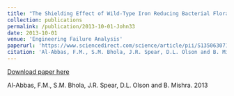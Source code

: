 ```yaml
---
title: "The Shielding Effect of Wild-Type Iron Reducing Bacterial Flora on the Corrosion of Linepipe Steel.”  Engineering Failure Analysis"
collection: publications
permalink: /publication/2013-10-01-John33
date: 2013-10-01
venue: 'Engineering Failure Analysis'
paperurl: 'https://www.sciencedirect.com/science/article/pii/S1350630713001969'
citation: 'Al-Abbas, F.M., S.M. Bhola, J.R. Spear, D.L. Olson and B. Mishra.  2013'
---
```


<a href='https://www.sciencedirect.com/science/article/pii/S1350630713001969'>Download paper here</a>

 Al-Abbas, F.M., S.M. Bhola, J.R. Spear, D.L. Olson and B. Mishra.  2013
